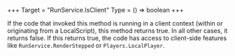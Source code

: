 +++
Target = "RunService.IsClient"
Type = () => boolean
+++

If the code that invoked this method is running in a client context (within or originating from a LocalScript), this method returns true. In all other cases, it returns false. If this returns true, the code has access to client-side features like `RunService.RenderStepped` or `Players.LocalPlayer`.